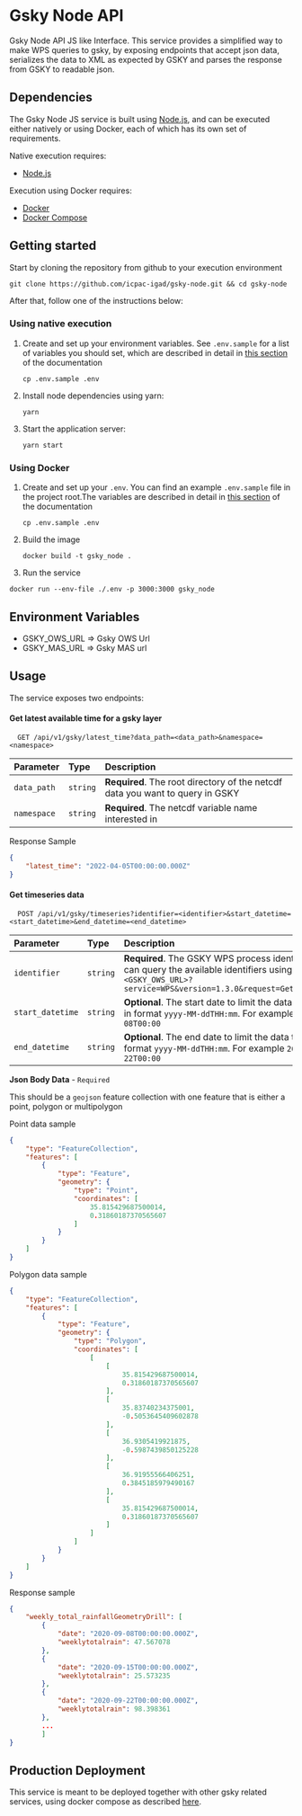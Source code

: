 
# Gsky Node API

Gsky Node API JS like Interface. This service provides a simplified way to make WPS queries to gsky, 
by exposing endpoints that accept json data, serializes the data to XML as expected by GSKY and parses the response from GSKY to readable json.

## Dependencies

The Gsky Node JS service is built using [Node.js](https://nodejs.org/en/), and can be executed either natively or using Docker, each of which has its own set of requirements.

Native execution requires:
- [Node.js](https://nodejs.org/en/)

Execution using Docker requires:
- [Docker](https://www.docker.com/)
- [Docker Compose](https://docs.docker.com/compose/)

## Getting started

Start by cloning the repository from github to your execution environment

```
git clone https://github.com/icpac-igad/gsky-node.git && cd gsky-node
```

After that, follow one of the instructions below:


### Using native execution

1. Create and set up your environment variables. See `.env.sample` for a list of variables you should set, which are described in detail in [this section](#environment-variables) of the documentation

    ```
    cp .env.sample .env
    ```

2. Install node dependencies using yarn:
    ```
    yarn
    ```

3. Start the application server:
    ```
    yarn start
    ```
### Using Docker

1. Create and set up your `.env`. You can find an example `.env.sample` file in the project root.The variables are described in detail in [this section](#environment-variables) of the documentation

    `cp .env.sample .env`

2. Build the image

    `docker build -t gsky_node .`

3. Run the service

`docker run --env-file ./.env -p 3000:3000 gsky_node`


## Environment Variables
- GSKY_OWS_URL => Gsky OWS Url
- GSKY_MAS_URL => Gsky MAS url

## Usage

The service exposes two endpoints:

#### Get latest available time for a gsky layer

```http
  GET /api/v1/gsky/latest_time?data_path=<data_path>&namespace=<namespace>
```

| Parameter | Type     | Description                |
| :-------- | :------- | :------------------------- |
| `data_path` | `string` | **Required**. The root directory of the netcdf data you want to query in GSKY |
| `namespace` | `string` | **Required**. The netcdf variable name interested in |

Response Sample

```json
{
    "latest_time": "2022-04-05T00:00:00.000Z"
}

```

#### Get timeseries data

```http
  POST /api/v1/gsky/timeseries?identifier=<identifier>&start_datetime=<start_datetime>&end_datetime=<end_datetime>
```

| Parameter | Type     | Description                       |
| :-------- | :------- | :-------------------------------- |
| `identifier`      | `string` | **Required**. The GSKY WPS process identifier. You can query the available identifiers using `<GSKY_OWS_URL>?service=WPS&version=1.3.0&request=GetCapabilities` |
| `start_datetime` | `string` | **Optional**. The start date to limit the data to. Must be in format `yyyy-MM-ddTHH:mm`. For example `2020-09-08T00:00`|
| `end_datetime` | `string` | **Optional**. The end date to limit the data to. Must be in format `yyyy-MM-ddTHH:mm`. For example `2022-02-22T00:00` |

**Json Body Data** -  `Required`

This should be a `geojson` feature collection with one feature that is either a point, polygon or multipolygon

Point data sample
```json
{
    "type": "FeatureCollection",
    "features": [
        {
            "type": "Feature",
            "geometry": {
                "type": "Point",
                "coordinates": [
                    35.815429687500014,
                    0.31860187370565607
                ]
            }
        }
    ]
}
```

Polygon data sample
```json
{
    "type": "FeatureCollection",
    "features": [
        {
            "type": "Feature",
            "geometry": {
                "type": "Polygon",
                "coordinates": [
                    [
                        [
                            35.815429687500014,
                            0.31860187370565607
                        ],
                        [
                            35.83740234375001,
                            -0.5053645409602878
                        ],
                        [
                            36.9305419921875,
                            -0.5987439850125228
                        ],
                        [
                            36.91955566406251,
                            0.3845185979490167
                        ],
                        [
                            35.815429687500014,
                            0.31860187370565607
                        ]
                    ]
                ]
            }
        }
    ]
}
```

Response sample

```json
{
    "weekly_total_rainfallGeometryDrill": [
        {
            "date": "2020-09-08T00:00:00.000Z",
            "weeklytotalrain": 47.567078
        },
        {
            "date": "2020-09-15T00:00:00.000Z",
            "weeklytotalrain": 25.573235
        },
        {
            "date": "2020-09-22T00:00:00.000Z",
            "weeklytotalrain": 98.398361
        },
        ...
        ]
}      
```




## Production Deployment 
This service is meant to be deployed together with other gsky related services, using docker compose as 
described [here](https://github.com/icpac-igad/eahw-gsky).

    
